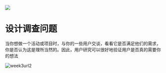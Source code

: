 <!DOCTYPE html>
<html>
<img src=“week3url2.jpg”>
<body>
<h1>设计调查问题</h1>
<p>当你想做一个活动或项目时，与你的一些用户交谈，看看它是否满足他们的需求，你是否认为这是理所当然的。因此，用户研究可以很好地验证用户是否真的需要你的想法<p＞
</body>
</html>
  
![week3url2](https://user-images.githubusercontent.com/127081560/224327945-e1c5b16c-e353-4af0-a4bd-efb3ca1c5039.jpg)

